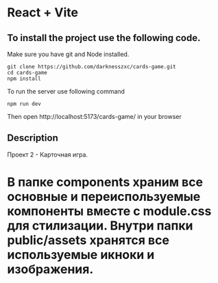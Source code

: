 # React + Vite 

## To install the project use the following code.

Make sure you have git and Node installed.

```shell
git clone https://github.com/darknesszxc/cards-game.git
cd cards-game
npm install
```

To run the server use following command

```shell
npm run dev
```

Then open http://localhost:5173/cards-game/ in your browser



## Description

Проект 2 - Карточная игра. 

В папке components храним все основные и переиспользуемые компоненты вместе с module.css для стилизации.
Внутри папки public/assets хранятся все используемые икноки и изображения.
=======

